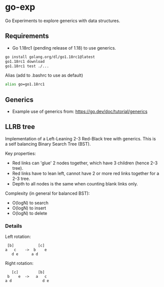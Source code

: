 # go-exp

Go Experiments to explore generics with data structures.

## Requirements

- Go 1.18rc1 (pending release of 1.18) to use generics.

```sh
go install golang.org/dl/go1.18rc1@latest
go1.18rc1 download
go1.18rc1 test ./...
```

Alias (add to .bashrc to use as default)
```sh
alias go=go1.18rc1
```

## Generics

- Example use of generics from: https://go.dev/doc/tutorial/generics

## LLRB tree

Implementation of a Left-Leaning 2-3 Red-Black tree with generics.
This is a self balancing Binary Search Tree (BST).

Key properties:
- Red links can 'glue' 2 nodes together, which have 3 children (hence 2-3 tree).
- Red links have to lean left, cannot have 2 or more red links together for a 2-3 tree.
- Depth to all nodes is the same when counting blank links only.

Complexity (in general for balanced BST):
- O(logN) to search
- O(logN) to insert
- O(logN) to delete

### Details

Left rotation:
```
 [b]           [c]
a   c    ->  b    e
   d e      a d
```

Right rotation:
```
   [c]         [b]
 b    e  ->   a   c
a d              d e
```
